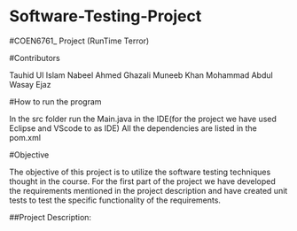 # Software-Testing-Project

#COEN6761_ Project (RunTime Terror)

#Contributors

Tauhid Ul Islam
Nabeel Ahmed Ghazali
Muneeb Khan
Mohammad Abdul Wasay Ejaz

#How to run the program

In the src folder run the Main.java in the IDE(for the project we have used Eclipse and VScode to as IDE)
All the dependencies are listed in the pom.xml

#Objective 

The objective of this project is to utilize the software testing techniques thought in the course. For the first part of the project we have developed the requirements mentioned in the project description and have created unit tests to test the specific functionality of the requirements.

##Project Description:


